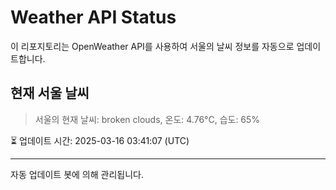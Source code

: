 
# Weather API Status

이 리포지토리는 OpenWeather API를 사용하여 서울의 날씨 정보를 자동으로 업데이트합니다.

## 현재 서울 날씨
> 서울의 현재 날씨: broken clouds, 온도: 4.76°C, 습도: 65%

⏳ 업데이트 시간: 2025-03-16 03:41:07 (UTC)

---
자동 업데이트 봇에 의해 관리됩니다.
